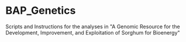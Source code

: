 # BAP_Genetics
Scripts and Instructions for the analyses in "A Genomic Resource for the Development, Improvement, and Exploitation of Sorghum for Bioenergy"
